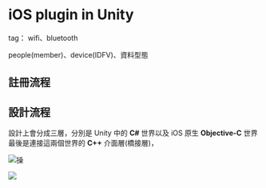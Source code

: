 # iOS plugin in Unity

tag： wifi、bluetooth

people(member)、device(IDFV)、資料型態

## 註冊流程

## 設計流程

設計上會分成三層，分別是 Unity 中的 **C#** 世界以及 iOS 原生 **Objective-C** 世界
最後是連接這兩個世界的 **C++** 介面層(橋接層)，

![操](https://g0v.hackmd.io/_uploads/BkvdrWhXle.png)

![](https://g0v.hackmd.io/_uploads/rJxWsrbhQeg.png)
